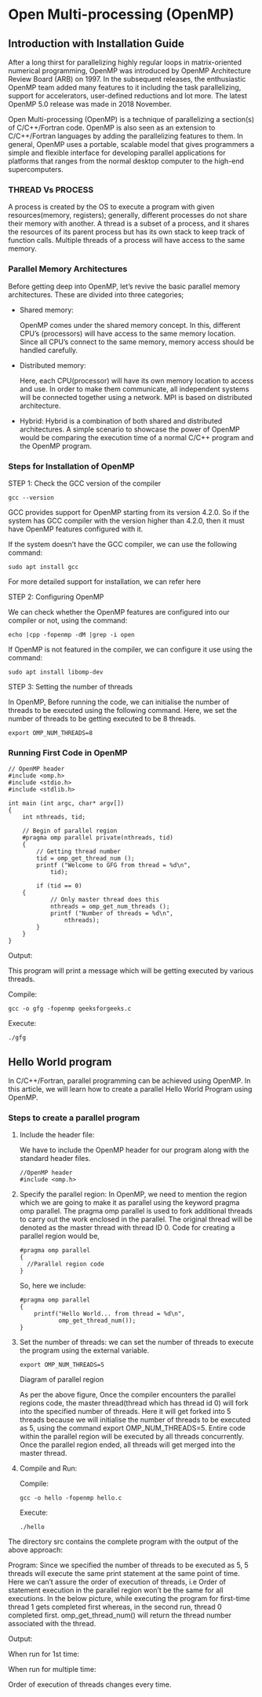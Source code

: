 # Open Multi-processing (OpenMP)

## Introduction with Installation Guide

After a long thirst for parallelizing highly regular loops in matrix-oriented numerical
programming, OpenMP was introduced by OpenMP Architecture Review Board (ARB) on 1997.
In the subsequent releases, the enthusiastic OpenMP team added many features to it
including the task parallelizing, support for accelerators, user-defined reductions
and lot more.
The latest OpenMP 5.0 release was made in 2018 November.

Open Multi-processing (OpenMP) is a technique of parallelizing a section(s) of
C/C++/Fortran code.
OpenMP is also seen as an extension to C/C++/Fortran languages by adding the
parallelizing features to them.
In general, OpenMP uses a portable, scalable model that gives programmers a simple and
flexible interface for developing parallel applications for platforms that ranges from
the normal desktop computer to the high-end supercomputers.

### THREAD Vs PROCESS

A process is created by the OS to execute a program with given resources(memory,
registers); generally, different processes do not share their memory with another.
A thread is a subset of a process, and it shares the resources of its parent process but
has its own stack to keep track of function calls.
Multiple threads of a process will have access to the same memory.

### Parallel Memory Architectures

Before getting deep into OpenMP, let’s revive the basic parallel memory architectures.
These are divided into three categories;

- Shared memory:

  []()

  OpenMP comes under the shared memory concept.
  In this, different CPU’s (processors) will have access to the same memory location.
  Since all CPU’s connect to the same memory, memory access should be handled carefully.

- Distributed memory:

  []()

  Here, each CPU(processor) will have its own memory location to access and use.
  In order to make them communicate, all independent systems will be connected together using
  a network.
  MPI is based on distributed architecture.

- Hybrid:
  Hybrid is a combination of both shared and distributed architectures.
  A simple scenario to showcase the power of OpenMP would be comparing the execution time of
  a normal C/C++ program and the OpenMP program.
  
### Steps for Installation of OpenMP

STEP 1: Check the GCC version of the compiler

``` 
gcc --version
```

GCC provides support for OpenMP starting from its version 4.2.0.
So if the system has GCC compiler with the version higher than 4.2.0, then it must have
OpenMP features configured with it.

[]()

If the system doesn’t have the GCC compiler, we can use the following command:

```
sudo apt install gcc
```

For more detailed support for installation, we can refer here

STEP 2: Configuring OpenMP

We can check whether the OpenMP features are configured into our compiler or not, using
the command:

```
echo |cpp -fopenmp -dM |grep -i open
```

[]()

If OpenMP is not featured in the compiler, we can configure it use using the command:

```
sudo apt install libomp-dev
```

STEP 3: Setting the number of threads

In OpenMP, Before running the code, we can initialise the number of threads to be executed
using the following command.
Here, we set the number of threads to be getting executed to be 8 threads.

```
export OMP_NUM_THREADS=8
```

### Running First Code in OpenMP

```
// OpenMP header 
#include <omp.h> 
#include <stdio.h> 
#include <stdlib.h> 

int main (int argc, char* argv[]) 
{ 
	int nthreads, tid; 

	// Begin of parallel region 
	#pragma omp parallel private(nthreads, tid) 
	{ 
		// Getting thread number 
		tid = omp_get_thread_num (); 
		printf ("Welcome to GFG from thread = %d\n", 
			tid); 

		if (tid == 0)
    { 
			// Only master thread does this 
			nthreads = omp_get_num_threads (); 
			printf ("Number of threads = %d\n", 
				nthreads); 
		} 
	} 
} 
```

Output:

[]()

This program will print a message which will be getting executed by various threads.

Compile:

```
gcc -o gfg -fopenmp geeksforgeeks.c
```

Execute:

```
./gfg
```

## Hello World program

In C/C++/Fortran, parallel programming can be achieved using OpenMP.
In this article, we will learn how to create a parallel Hello World Program using OpenMP.

### Steps to create a parallel program

1. Include the header file:

   We have to include the OpenMP header for our program along with the standard header files.

   ```
   //OpenMP header
   #include <omp.h>
   ```

2. Specify the parallel region: In OpenMP, we need to mention the region which we are going to
   make it as parallel using the keyword pragma omp parallel.
   The pragma omp parallel is used to fork additional threads to carry out the work enclosed
   in the parallel.
   The original thread will be denoted as the master thread with thread ID 0.
   Code for creating a parallel region would be,

   ```
   #pragma omp parallel
   {
     //Parallel region code 
   } 
   ```

   So, here we include:

   ```
   #pragma omp parallel                   
   {
       printf("Hello World... from thread = %d\n", 
              omp_get_thread_num());
   }
   ```

3. Set the number of threads:
   we can set the number of threads to execute the program using the external variable.

   ```
   export OMP_NUM_THREADS=5
   ```

   Diagram of parallel region

   []()

   As per the above figure, Once the compiler encounters the parallel regions code,
   the master thread(thread which has thread id 0) will fork into the specified number
   of threads.
   Here it will get forked into 5 threads because we will initialise the number of threads
   to be executed as 5, using the command export OMP_NUM_THREADS=5.
   Entire code within the parallel region will be executed by all threads concurrently.
   Once the parallel region ended, all threads will get merged into the master thread.

4. Compile and Run:

   Compile:

   ```
   gcc -o hello -fopenmp hello.c
   ```
 
    Execute:

   ```
   ./hello
   ```

The directory src contains the complete program with the output of the above approach:

Program: Since we specified the number of threads to be executed as 5, 5 threads will
execute the same print statement at the same point of time.
Here we can’t assure the order of execution of threads, i.e Order of statement
execution in the parallel region won’t be the same for all executions.
In the below picture, while executing the program for first-time thread 1 gets completed
first whereas, in the second run, thread 0 completed first.
omp_get_thread_num() will return the thread number associated with the thread.

Output:

When run for 1st time:

[]()

When run for multiple time:

Order of execution of threads changes every time.

[]()
